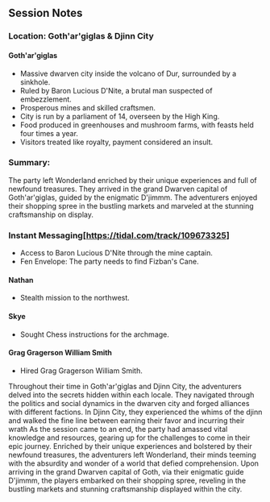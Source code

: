 ## Session Notes

### Location: Goth'ar'giglas & Djinn City

#### Goth'ar'giglas
- Massive dwarven city inside the volcano of Dur, surrounded by a sinkhole.
- Ruled by Baron Lucious D'Nite, a brutal man suspected of embezzlement.
- Prosperous mines and skilled craftsmen.
- City is run by a parliament of 14, overseen by the High King.
- Food produced in greenhouses and mushroom farms, with feasts held four times a year.
- Visitors treated like royalty, payment considered an insult.

### Summary: 
The party left Wonderland enriched by their unique experiences and full of newfound treasures. They arrived in the grand Dwarven capital of Goth'ar'giglas, guided by the enigmatic D'jimmm. The adventurers enjoyed their shopping spree in the bustling markets and marveled at the stunning craftsmanship on display.

### Instant Messaging[https://tidal.com/track/109673325]
- Access to Baron Lucious D'Nite through the mine captain.
- Fen Envelope: The party needs to find Fizban's Cane.


#### Nathan
- Stealth mission to the northwest.

#### Skye
- Sought Chess instructions for the archmage.

#### Grag Gragerson William Smith
- Hired Grag Gragerson William Smith.

Throughout their time in Goth'ar'giglas and Djinn City, the adventurers delved into the secrets hidden within each locale. They navigated through the politics and social dynamics in the dwarven city and forged alliances with different factions. In Djinn City, they experienced the whims of the djinn and walked the fine line between earning their favor and incurring their wrath
As the session came to an end, the party had amassed vital knowledge and resources, gearing up for the challenges to come in their epic journey.
Enriched by their unique experiences and bolstered by their newfound treasures, the adventurers left Wonderland, their minds teeming with the absurdity and wonder of a world that defied comprehension. Upon arriving in the grand Dwarven capital of Goth, via their enigmatic guide D'jimmm, the players embarked on their shopping spree, reveling in the bustling markets and stunning craftsmanship displayed within the city.
